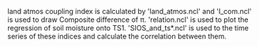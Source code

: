 land atmos coupling index is calculated by 'land_atmos.ncl' and 'I_com.ncl' is used to draw Composite difference of π.
'relation.ncl' is used to plot the regression of soil moisture onto TS1.
'SIOS_and_ts*.ncl' is used to the time series of these indices and calculate the correlation between them.
